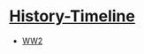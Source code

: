 # [History-Timeline](https://kishan-shashikumar.github.io/History-Timeline/Timelines.html)
- [WW2](https://kishan-shashikumar.github.io/History-Timeline/WorldWar2.html)

